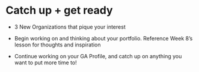 # Catch up + get ready 

- 3 New Organizations that pique  your interest

- Begin working on and thinking about your portfolio. Reference Week 8’s lesson for thoughts and inspiration 

- Continue working on your GA Profile, and catch up on anything you want to put more time to! 
